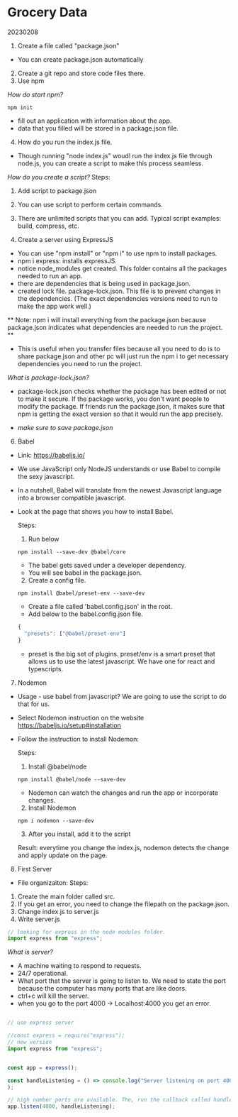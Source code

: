 # Grocery Data

20230208

1. Create a file called "package.json"
- You can create package.json automatically
2. Create a git repo and store code files there. 
3. Use npm

*How do start npm?*
```
npm init
```
- fill out an application with information about the app.
- data that you filled will be stored in a package.json file.

4. How do you run the index.js file.

- Though running "node index.js" woudl run the index.js file through node.js, you can create a script to make this process seamless.

*How do you create a script?*
  Steps:
  1. Add script to package.json
  2. You can use script to perform certain commands. 
  3. There are unlimited scripts that you can add.
    Typical script examples: build, compress, etc.

5. Create a server using ExpressJS
- You can use "npm install" or "npm i" to use npm to install packages.
- npm i express: installs expressJS.
- notice node_modules get created. This folder contains all the packages needed to run an app.
- there are dependencies that is being used in package.json.
- created lock file. package-lock.json. This file is to prevent changes in the dependencies. (The exact dependencies versions need to run to make the app work well.)

**
Note:
npm i will install everything from the package.json because package.json indicates what dependencies are needed to run the project.
**
- This is useful when you transfer files because all you need to do is to share package.json and other pc will just run the npm i to get necessary dependencies you need to run the project.

*What is package-lock.json?*
- package-lock.json checks whether the package has been edited or not to make it secure. If the package works, you don't want people to modify the package. If friends run the package.json, it makes sure that npm is getting the exact version so that it would run the app precisely.

- *make sure to save package.json*

6. Babel

- Link: https://babeljs.io/

- We use JavaScript only NodeJS understands or use Babel to compile the sexy javascript.
- In a nutshell, Babel will translate from the newest Javascript language into a browser compatible javascript.
- Look at the page that shows you how to install Babel. 

  Steps:
  1. Run below
  ```
  npm install --save-dev @babel/core
  ```
  - The babel gets saved under a developer dependency.
  - You will see babel in the package.json.

  2. Create a config file.
  ```
  npm install @babel/preset-env --save-dev
  ```
  - Create a file called 'babel.config.json' in the root. 
  - Add below to the babel.config.json file.

  ```js
  {
    "presets": ["@babel/preset-env"]
  }
  ```
  - preset is the big set of plugins. preset/env is a smart preset that allows us to use the latest javascript. We have one for react and typescripts.


7. Nodemon

- Usage - use babel from javascript? We are going to use the script to do that for us. 
- Select Nodemon instruction on the website
https://babeljs.io/setup#installation

- Follow the instruction to install Nodemon:

  Steps:

  1. Install @babel/node
  ```
  npm install @babel/node --save-dev
  ```
  - Nodemon can watch the changes and run the app or incorporate changes. 

  2. Install Nodemon
  ```
  npm i nodemon --save-dev
  ```

  3. After you install, add it to the script

  Result: everytime you change the index.js, nodemon detects the change and apply update on the page.

8. First Server

- File organizaiton: 
Steps:
1. Create the main folder called src.
2. If you get an error, you need to change the filepath on the package.json.
3. Change index.js to server.js
4. Write server.js
```js
// looking for express in the node modules folder.
import express from "express";


```
*What is server?*
- A machine waiting to respond to requests.
- 24/7 operational.
- What port that the server is going to listen to. We need to state the port because the computer has many ports that are like doors.
- ctrl+c will kill the server.
- when you go to the port 4000 -> Localhost:4000 you get an error. 

```js

// use express server

//const express = require("express");
// new version
import express from "express";


const app = express();

const handleListening = () => console.log("Server listening on port 4000"
);

// high number ports are available. The, run the callback called handleListening
app.listen(4000, handleListening);



```